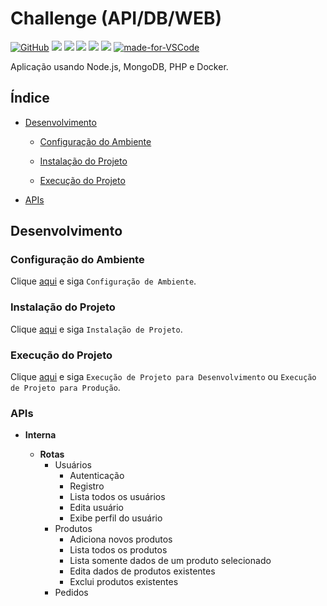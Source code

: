 # Challenge (API/DB/WEB)

[![GitHub](https://img.shields.io/github/license/mashape/apistatus.svg)](https://github.com//laurovitor/challenge/blob/master/LICENSE)
![](https://img.shields.io/github/last-commit/laurovitor/challenge.svg?color=red)
![](https://img.shields.io/github/languages/top/laurovitor/challenge.svg?color=yellow)
![](https://img.shields.io/github/languages/count/laurovitor/challenge.svg?color=lightgrey)
![](https://img.shields.io/github/languages/code-size/laurovitor/challenge.svg)
![](https://img.shields.io/github/repo-size/laurovitor/challenge.svg?color=blueviolet)
[![made-for-VSCode](https://img.shields.io/badge/Made%20for-VSCode-1f425f.svg)](https://code.visualstudio.com/)

Aplicação usando Node.js, MongoDB, PHP e Docker.

## Índice

- [Desenvolvimento](#desenvolvimento)

  - [Configuração do Ambiente](#configuração-do-ambiente)

  - [Instalação do Projeto](#instalação-do-projeto)

  - [Execução do Projeto](#execução-do-projeto)

- [APIs](#apis)

## Desenvolvimento

### Configuração do Ambiente

Clique [aqui](https://github.com/laurovitor/challenge/wiki/Coinfigura%C3%A7%C3%A3o) e siga `Configuração de Ambiente`.

### Instalação do Projeto

Clique [aqui](https://github.com/laurovitor/projects-settings/blob/master/nodejs/nodejs.md) e siga `Instalação de Projeto`.

### Execução do Projeto

Clique [aqui](https://github.com/laurovitor/projects-settings/blob/master/nodejs/nodejs.md) e siga `Execução de Projeto para Desenvolvimento` ou `Execução de Projeto para Produção`.

### APIs

- **Interna**

  - **Rotas**
    - Usuários
      - Autenticação
      - Registro
      - Lista todos os usuários
      - Edita usuário
      - Exibe perfil do usuário
    - Produtos
      - Adiciona novos produtos
      - Lista todos os produtos
      - Lista somente dados de um produto selecionado
      - Edita dados de produtos existentes
      - Exclui produtos existentes
    - Pedidos
